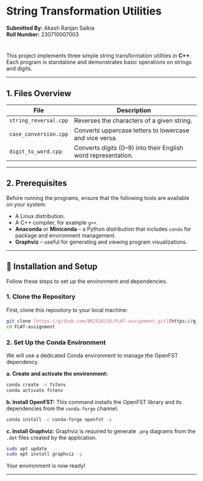 # String Transformation Utilities

**Submitted By:** Akash Ranjan Saikia <br>
**Roll Number:** 230710007003
#

This project implements three simple string transformation utilities in **C++**.  
Each program is standalone and demonstrates basic operations on strings and digits.

---

## 1. Files Overview

| File | Description |
|------|-------------|
| `string_reversal.cpp` | Reverses the characters of a given string. |
| `case_conversion.cpp` | Converts uppercase letters to lowercase and vice versa. |
| `digit_to_word.cpp`   | Converts digits (0–9) into their English word representation. |

---

## 2. Prerequisites

Before running the programs, ensure that the following tools are available on your system:

* A Linux distribution.  
* A C++ compiler, for example `g++`.  
* **Anaconda** or **Miniconda** – a Python distribution that includes `conda` for package and environment management.  
* **Graphviz** – useful for generating and viewing program visualizations.  

---

## 🚀 Installation and Setup

Follow these steps to set up the environment and dependencies.

### 1. Clone the Repository
First, clone this repository to your local machine:
```bash
git clone [https://github.com/BK2918110/FLAT-assignment.git](https://github.com/BK2918110/FLAT-assignment.git)
cd FLAT-assignment
```

### 2. Set Up the Conda Environment
We will use a dedicated Conda environment to manage the OpenFST dependency.

**a. Create and activate the environment:**
```bash
conda create -n fstenv
conda activate fstenv
```

**b. Install OpenFST:**
This command installs the OpenFST library and its dependencies from the `conda-forge` channel.
```bash
conda install -c conda-forge openfst -y
```

**c. Install Graphviz:**
Graphviz is required to generate `.png` diagrams from the `.dot` files created by the application.
```bash
sudo apt update
sudo apt install graphviz -y
```
Your environment is now ready!

---
